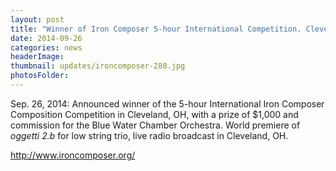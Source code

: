 ```yaml
---
layout: post
title: "Winner of Iron Composer 5-hour International Competition. Cleveland, OH."
date: 2014-09-26
categories: news
headerImage:
thumbnail: updates/ironcomposer-280.jpg
photosFolder:
---
```


Sep. 26, 2014: Announced winner of the 5-hour International Iron Composer Composition Competition in Cleveland, OH, with a prize of $1,000 and commission for the Blue Water Chamber Orchestra. World premiere of <em>oggetti 2.b</em> for low string trio, live radio broadcast in Cleveland, OH.

http://www.ironcomposer.org/
